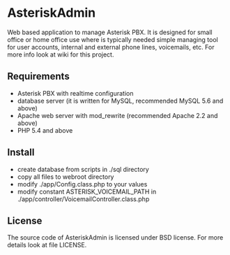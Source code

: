 # AsteriskAdmin #

Web based application to manage Asterisk PBX. It is designed for small office or home office use where is typically needed simple managing tool for user accounts, internal and external phone lines, voicemails, etc. For more info look at wiki for this project.

## Requirements ##

- Asterisk PBX with realtime configuration
- database server (it is written for MySQL, recommended MySQL 5.6 and above)
- Apache web server with mod_rewrite (recommended Apache 2.2 and above)
- PHP 5.4 and above

## Install ##

- create database from scripts in ./sql directory
- copy all files to webroot directory
- modify ./app/Config.class.php to your values
- modify constant ASTERISK_VOICEMAIL_PATH in ./app/controller/VoicemailController.class.php

## License ##

The source code of AsteriskAdmin is licensed under BSD license. For more details look at file LICENSE.
